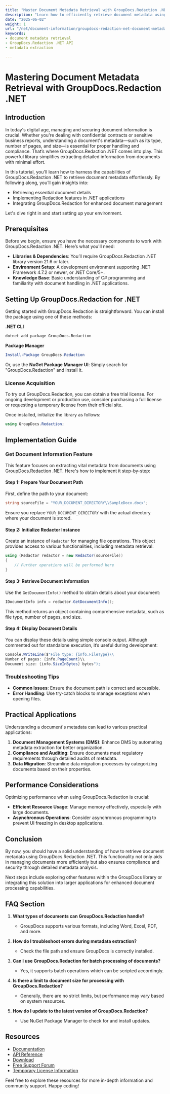 ```yaml
---
title: "Master Document Metadata Retrieval with GroupDocs.Redaction .NET API"
description: "Learn how to efficiently retrieve document metadata using GroupDocs.Redaction .NET. Enhance your document management and compliance processes."
date: "2025-06-02"
weight: 1
url: "/net/document-information/groupdocs-redaction-net-document-metadata-retrieval/"
keywords:
- document metadata retrieval
- GroupDocs.Redaction .NET API
- metadata extraction

---
```



# Mastering Document Metadata Retrieval with GroupDocs.Redaction .NET

## Introduction

In today's digital age, managing and securing document information is crucial. Whether you're dealing with confidential contracts or sensitive business reports, understanding a document's metadata—such as its type, number of pages, and size—is essential for proper handling and compliance. That’s where GroupDocs.Redaction .NET comes into play. This powerful library simplifies extracting detailed information from documents with minimal effort.

In this tutorial, you'll learn how to harness the capabilities of GroupDocs.Redaction .NET to retrieve document metadata effortlessly. By following along, you’ll gain insights into:
- Retrieving essential document details
- Implementing Redaction features in .NET applications
- Integrating GroupDocs.Redaction for enhanced document management

Let's dive right in and start setting up your environment.

## Prerequisites

Before we begin, ensure you have the necessary components to work with GroupDocs.Redaction .NET. Here’s what you'll need:
- **Libraries & Dependencies**: You’ll require GroupDocs.Redaction .NET library version 21.6 or later.
- **Environment Setup**: A development environment supporting .NET Framework 4.7.2 or newer, or .NET Core/5+.
- **Knowledge Base**: Basic understanding of C# programming and familiarity with document handling in .NET applications.

## Setting Up GroupDocs.Redaction for .NET

Getting started with GroupDocs.Redaction is straightforward. You can install the package using one of these methods:

**.NET CLI**
```bash
dotnet add package GroupDocs.Redaction
```

**Package Manager**
```powershell
Install-Package GroupDocs.Redaction
```

Or, use the **NuGet Package Manager UI**: Simply search for "GroupDocs.Redaction" and install it.

### License Acquisition

To try out GroupDocs.Redaction, you can obtain a free trial license. For ongoing development or production use, consider purchasing a full license or requesting a temporary license from their official site.

Once installed, initialize the library as follows:

```csharp
using GroupDocs.Redaction;
```

## Implementation Guide

### Get Document Information Feature

This feature focuses on extracting vital metadata from documents using GroupDocs.Redaction .NET. Here's how to implement it step-by-step:

#### Step 1: Prepare Your Document Path

First, define the path to your document:

```csharp
string sourceFile = "YOUR_DOCUMENT_DIRECTORY\\SampleDocx.docx";
```

Ensure you replace `YOUR_DOCUMENT_DIRECTORY` with the actual directory where your document is stored.

#### Step 2: Initialize Redactor Instance

Create an instance of `Redactor` for managing file operations. This object provides access to various functionalities, including metadata retrieval:

```csharp
using (Redactor redactor = new Redactor(sourceFile))
{
    // Further operations will be performed here
}
```

#### Step 3: Retrieve Document Information

Use the `GetDocumentInfo()` method to obtain details about your document:

```csharp
IDocumentInfo info = redactor.GetDocumentInfo();
```

This method returns an object containing comprehensive metadata, such as file type, number of pages, and size.

#### Step 4: Display Document Details

You can display these details using simple console output. Although commented out for standalone execution, it’s useful during development:

```csharp
Console.WriteLine($"File type: {info.FileType}\\
Number of pages: {info.PageCount}\\
Document size: {info.SizeInBytes} bytes");
```

### Troubleshooting Tips

- **Common Issues**: Ensure the document path is correct and accessible.
- **Error Handling**: Use try-catch blocks to manage exceptions when opening files.

## Practical Applications

Understanding a document's metadata can lead to various practical applications:
1. **Document Management Systems (DMS)**: Enhance DMS by automating metadata extraction for better organization.
2. **Compliance and Auditing**: Ensure documents meet regulatory requirements through detailed audits of metadata.
3. **Data Migration**: Streamline data migration processes by categorizing documents based on their properties.

## Performance Considerations

Optimizing performance when using GroupDocs.Redaction is crucial:
- **Efficient Resource Usage**: Manage memory effectively, especially with large documents.
- **Asynchronous Operations**: Consider asynchronous programming to prevent UI freezing in desktop applications.

## Conclusion

By now, you should have a solid understanding of how to retrieve document metadata using GroupDocs.Redaction .NET. This functionality not only aids in managing documents more efficiently but also ensures compliance and security through detailed metadata analysis.

Next steps include exploring other features within the GroupDocs library or integrating this solution into larger applications for enhanced document processing capabilities.

## FAQ Section

1. **What types of documents can GroupDocs.Redaction handle?**
   - GroupDocs supports various formats, including Word, Excel, PDF, and more.
   
2. **How do I troubleshoot errors during metadata extraction?**
   - Check the file path and ensure GroupDocs is correctly installed.
3. **Can I use GroupDocs.Redaction for batch processing of documents?**
   - Yes, it supports batch operations which can be scripted accordingly.
4. **Is there a limit to document size for processing with GroupDocs.Redaction?**
   - Generally, there are no strict limits, but performance may vary based on system resources.
5. **How do I update to the latest version of GroupDocs.Redaction?**
   - Use NuGet Package Manager to check for and install updates.

## Resources

- [Documentation](https://docs.groupdocs.com/redaction/net/)
- [API Reference](https://reference.groupdocs.com/redaction/net)
- [Download](https://releases.groupdocs.com/redaction/net/)
- [Free Support Forum](https://forum.groupdocs.com/c/redaction/10)
- [Temporary License Information](https://purchase.groupdocs.com/temporary-license/)

Feel free to explore these resources for more in-depth information and community support. Happy coding!

